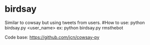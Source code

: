# birdsay
Similar to cowsay but using tweets from users.
#How to use:
python birdsay.py <user_name>
ex: python birdsay.py rmsthebot

Code base: https://github.com/jcn/cowsay-py
